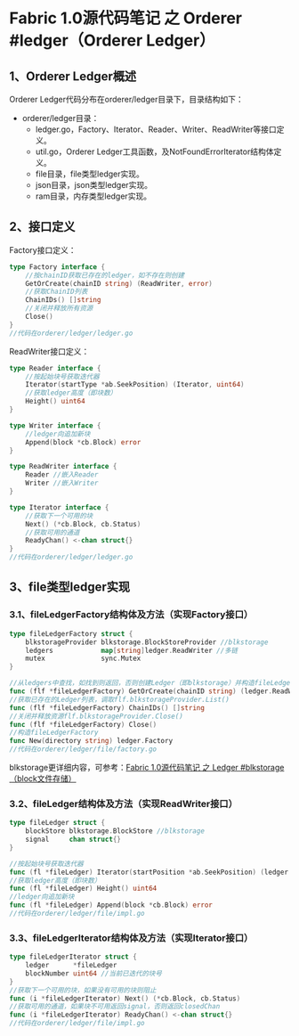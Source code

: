 # Fabric 1.0源代码笔记 之 Orderer #ledger（Orderer Ledger）

## 1、Orderer Ledger概述

Orderer Ledger代码分布在orderer/ledger目录下，目录结构如下：

* orderer/ledger目录：
	* ledger.go，Factory、Iterator、Reader、Writer、ReadWriter等接口定义。
	* util.go，Orderer Ledger工具函数，及NotFoundErrorIterator结构体定义。
	* file目录，file类型ledger实现。
	* json目录，json类型ledger实现。
	* ram目录，内存类型ledger实现。
	
## 2、接口定义

Factory接口定义：

```go
type Factory interface {
	//按chainID获取已存在的ledger，如不存在则创建
	GetOrCreate(chainID string) (ReadWriter, error)
	//获取ChainID列表
	ChainIDs() []string
	//关闭并释放所有资源
	Close()
}
//代码在orderer/ledger/ledger.go
```

ReadWriter接口定义：

```go
type Reader interface {
	//按起始块号获取迭代器
	Iterator(startType *ab.SeekPosition) (Iterator, uint64)
	//获取ledger高度（即块数）
	Height() uint64
}

type Writer interface {
	//ledger向追加新块
	Append(block *cb.Block) error
}

type ReadWriter interface {
	Reader //嵌入Reader
	Writer //嵌入Writer
}

type Iterator interface {
	//获取下一个可用的块
	Next() (*cb.Block, cb.Status)
	//获取可用的通道
	ReadyChan() <-chan struct{}
}
//代码在orderer/ledger/ledger.go
```

## 3、file类型ledger实现

### 3.1、fileLedgerFactory结构体及方法（实现Factory接口）

```go
type fileLedgerFactory struct {
	blkstorageProvider blkstorage.BlockStoreProvider //blkstorage
	ledgers            map[string]ledger.ReadWriter //多链
	mutex              sync.Mutex
}

//从ledgers中查找，如找到则返回，否则创建Ledger（即blkstorage）并构造fileLedger
func (flf *fileLedgerFactory) GetOrCreate(chainID string) (ledger.ReadWriter, error)
//获取已存在的Ledger列表，调取flf.blkstorageProvider.List()
func (flf *fileLedgerFactory) ChainIDs() []string
//关闭并释放资源flf.blkstorageProvider.Close()
func (flf *fileLedgerFactory) Close()
//构造fileLedgerFactory
func New(directory string) ledger.Factory
//代码在orderer/ledger/file/factory.go
```

blkstorage更详细内容，可参考：[Fabric 1.0源代码笔记 之 Ledger #blkstorage（block文件存储）](../ledger/blkstorage.md)

### 3.2、fileLedger结构体及方法（实现ReadWriter接口）

```go
type fileLedger struct {
	blockStore blkstorage.BlockStore //blkstorage
	signal     chan struct{}
}

//按起始块号获取迭代器
func (fl *fileLedger) Iterator(startPosition *ab.SeekPosition) (ledger.Iterator, uint64)
//获取ledger高度（即块数）
func (fl *fileLedger) Height() uint64
//ledger向追加新块
func (fl *fileLedger) Append(block *cb.Block) error
//代码在orderer/ledger/file/impl.go
```

### 3.3、fileLedgerIterator结构体及方法（实现Iterator接口）

```go
type fileLedgerIterator struct {
	ledger      *fileLedger
	blockNumber uint64 //当前已迭代的块号
}
//获取下一个可用的块，如果没有可用的块则阻止
func (i *fileLedgerIterator) Next() (*cb.Block, cb.Status)
//获取可用的通道，如果块不可用返回signal，否则返回closedChan
func (i *fileLedgerIterator) ReadyChan() <-chan struct{}
//代码在orderer/ledger/file/impl.go
```